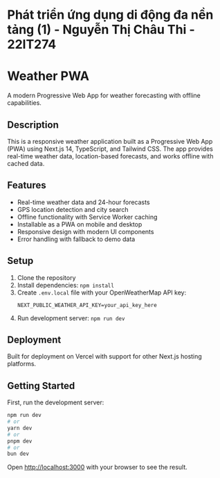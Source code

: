 # Phát triển ứng dụng di động đa nền tảng (1) - Nguyễn Thị Châu Thi - 22IT274
# Weather PWA

A modern Progressive Web App for weather forecasting with offline capabilities.

## Description

This is a responsive weather application built as a Progressive Web App (PWA) using Next.js 14, TypeScript, and Tailwind CSS. The app provides real-time weather data, location-based forecasts, and works offline with cached data.

## Features

- Real-time weather data and 24-hour forecasts
- GPS location detection and city search
- Offline functionality with Service Worker caching
- Installable as a PWA on mobile and desktop
- Responsive design with modern UI components
- Error handling with fallback to demo data

## Setup

1. Clone the repository
2. Install dependencies: `npm install`
3. Create `.env.local` file with your OpenWeatherMap API key:
   ```
   NEXT_PUBLIC_WEATHER_API_KEY=your_api_key_here
   ```
4. Run development server: `npm run dev`

## Deployment

Built for deployment on Vercel with support for other Next.js hosting platforms.

## Getting Started

First, run the development server:

```bash
npm run dev
# or
yarn dev
# or
pnpm dev
# or
bun dev
```

Open [http://localhost:3000](http://localhost:3000) with your browser to see the result.
